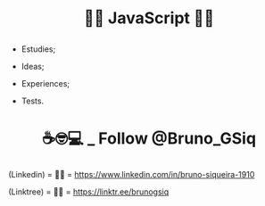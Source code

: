 # <p align="center">:man_student: JavaScript :woman_student:

## <p align="center"> 

- Estudies;

- Ideas;
- Experiences;
- Tests.

# <p align="center"> ☕🤓💻 _ Follow @Bruno_GSiq

(Linkedin)  = 👨‍🎓 = https://www.linkedin.com/in/bruno-siqueira-1910 <br>

(Linktree)  = 👨‍🎓 = https://linktr.ee/brunogsiq<br>

